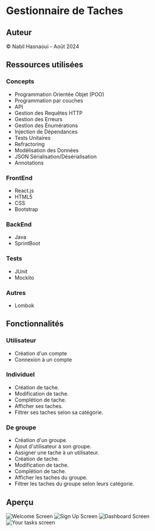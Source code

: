 # Gestionnaire de Taches
## Auteur
© Nabil Hasnaoui - Août 2024
## Ressources utilisées
### Concepts
- Programmation Orientée Objet (POO)
- Programmation par couches
- API
- Gestion des Requêtes HTTP
- Gestion des Erreurs
- Gestion des Énumérations
- Injection de Dépendances
- Tests Unitaires
- Refractoring
- Modélisation des Données
- JSON Sérialisation/Désérialisation
- Annotations
### FrontEnd
- React.js
- HTML5
- CSS
- Bootstrap
### BackEnd
- Java
- SprintBoot
### Tests
- JUnit
- Mockito
### Autres
- Lombok 
## Fonctionnalités
### Utilisateur
- Création d'un compte
- Connexion à un compte
### Individuel
- Création de tache.
- Modification de tache.
- Complétion de tache.
- Afficher ses taches.
- Filtrer ses taches selon sa catégorie.
### De groupe
- Création d'un groupe.
- Ajout d'utilisateur à son groupe.
- Assigner une tache à un utilisateur.
- Création de tache.
- Modification de tache.
- Complétion de tache.
- Afficher les taches du groupe.
- Filtrer les taches du groupe selon leurs catégorie.
## Aperçu
![Welcome Screen](https://github.com/user-attachments/assets/d6b85153-bbd1-4781-8869-229d4ef9cbc4)
![Sign Up Screen](https://github.com/user-attachments/assets/1a0eb31a-bc2a-49a0-9251-743c9ec91c7c)
![Dashboard Screen](https://github.com/user-attachments/assets/9f4d47da-903f-4736-811b-e77297df08e1)
![Your tasks screen](https://github.com/user-attachments/assets/1ed0cf05-f017-4154-a5fd-142ab1a53e99)

